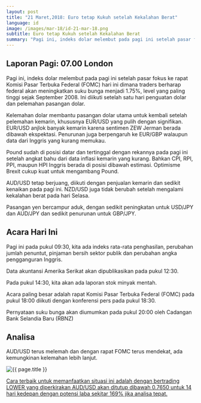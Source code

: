 ```yaml
---
layout: post
title: "21 Maret,2018: Euro tetap Kukuh setelah Kekalahan Berat"
language: id
image: /images/mar-18/id-21-mar-18.png
subtitle: Euro tetap Kukuh setelah Kekalahan Berat
summary: "Pagi ini, indeks dolar melembut pada pagi ini setelah pasar fokus ke rapat Komisi Pasar Terbuka Federal (FOMC) hari ini dimana traders berharap federal akan meningkatkan suku bunga menjadi 1.75%, level yang paling tinggi sejak September 2008"
---
```

## Laporan Pagi: 07.00 London

Pagi ini, indeks dolar melembut pada pagi ini setelah pasar fokus ke rapat Komisi Pasar Terbuka Federal (FOMC) hari ini dimana traders berharap federal akan meningkatkan suku bunga menjadi 1.75%, level yang paling tinggi sejak September 2008. Ini diikuti setelah satu hari penguatan dolar dan pelemahan pasangan dolar.

Kelemahan dolar membantu pasangan dolar utama untuk kembali setelah pelemahan kemarin, khususnya EUR/USD yang pulih dengan signifikan. EUR/USD anjlok banyak kemarin karena sentimen ZEW Jerman berada dibawah ekspektasi. Penurunan juga berpengaruh ke EUR/GBP walaupun data dari Inggris yang kurang memukau.

Pound sudah di posisi datar dan tertinggal dengan rekannya pada pagi ini setelah angkat bahu dari data inflasi kemarin yang kurang. Bahkan CPI, RPI, PPI, maupun HPI Inggris berada di posisi dibawah estimasi. Optimisme Brexit cukup kuat untuk mengambang Pound.

AUD/USD tetap berjuang, diikuti dengan penjualan kemarin dan sedikit kenaikan pada pagi ini. NZD/USD juga tidak berubah setelah mengalami kekalahan berat pada hari Selasa.

Pasangan yen bercampur aduk, dengan sedikit peningkatan untuk USD/JPY dan AUD/JPY dan sedikit penurunan untuk GBP/JPY.

## Acara Hari Ini

Pagi ini pada pukul 09:30, kita ada indeks rata-rata penghasilan, perubahan jumlah penuntut, pinjaman bersih sektor publik dan perubahan angka pengganguran Inggris.

Data akuntansi Amerika Serikat akan dipublikasikan pada pukul 12:30.

Pada pukul 14:30, kita akan ada laporan stok minyak mentah.

Acara paling besar adalah rapat Komisi Pasar Terbuka Federal (FOMC) pada pukul 18:00 diikuti dengan konferensi pers pada pukul 18:30.

Pernyataan suku bunga akan diumumkan pada pukul 20:00 oleh Cadangan Bank Selandia Baru (RBNZ)

## Analisa

AUD/USD terus melemah dan dengan rapat FOMC terus mendekat, ada kemungkinan kelemahan lebih lanjut.

<img src="{{ site.url }}/images/mar-18/id-21-mar-18.png" alt="{{ page.title }}" title="{{ page.title }}">

<a href="%LINk%%?currency=USD&market=forex&underlying=frxAUDUSD&formname=higherlower&duration_amount=14&duration_units=d&amount=10&amount_type=stake&expiry_type=duration&barrier=0.7650" target="_blank">Cara terbaik untuk memanfaatkan situasi ini adalah dengan bertrading LOWER yang diperkirakan AUD/USD akan ditutup dibawah 0.7650 untuk 14 hari kedepan dengan potensi laba sekitar 169% jika analisa tepat.</a>
